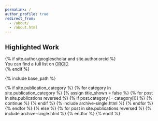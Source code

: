 ```yaml
---
permalink: /
author_profile: true
redirect_from: 
  - /about/
  - /about.html
---
```


<section id="publications" class="archive">
<h1 class="archive__title">Highlighted Work</h1>
{% if site.author.googlescholar and site.author.orcid %}
<div class="wordwrap">You can find a full list on <a href="{{site.author.orcid}}">ORCID</a>.</div>
{% endif %}

{% include base_path %}

<!-- New style rendering if publication categories are defined -->
{% if site.publication_category %}
{% for category in site.publication_category %}
{% assign title_shown = false %}
{% for post in site.publications reversed %}
{% if post.category != category[0] %}
{% continue %}
{% endif %}
{% include archive-single.html %}
{% endfor %}
{% endfor %}
{% else %}
{% for post in site.publications reversed %}
{% include archive-single.html %}
{% endfor %}
{% endif %}
</section>